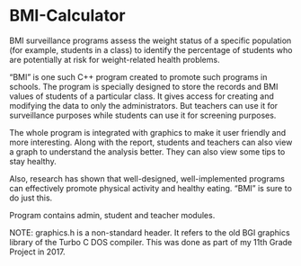 # BMI-Calculator
BMI surveillance programs assess the weight status of a specific population (for example, students in a class) to identify the percentage of students who are potentially at risk for weight-related health problems.

“BMI” is one such C++ program created to promote such programs in schools. The program is specially designed to store the records and BMI values of students of a particular class. It gives access for creating and modifying the data to only the administrators. But teachers can use it for surveillance purposes while students can use it for screening purposes.

The whole program is integrated with graphics to make it user friendly and more interesting. Along with the report, students and teachers can also view a graph to understand the analysis better. They can also view some tips to stay healthy.

Also, research has shown that well-designed, well-implemented programs can effectively promote physical activity and healthy eating. “BMI” is sure to do just this.

Program contains admin, student and teacher modules.

NOTE: graphics.h is a non-standard header. It refers to the old BGI graphics library of the Turbo C DOS compiler. This was done as part of my 11th Grade Project in 2017.
